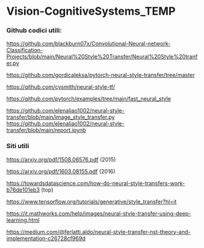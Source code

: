 # Vision-CognitiveSystems_TEMP

### Github codici utili:
https://github.com/blackburn07x/Convolutional-Neural-network-Classification-Projects/blob/main/Neural%20Style%20Transfer/Neural%20Style%20tranfer.py

https://github.com/gordicaleksa/pytorch-neural-style-transfer/tree/master

https://github.com/cysmith/neural-style-tf/

https://github.com/pytorch/examples/tree/main/fast_neural_style


https://github.com/elenaliao1002/neural-style-transfer/blob/main/image_style_transfer.py
https://github.com/elenaliao1002/neural-style-transfer/blob/main/report.ipynb

### Siti utili 
https://arxiv.org/pdf/1508.06576.pdf (2015)

https://arxiv.org/pdf/1603.08155.pdf (2016)

https://towardsdatascience.com/how-do-neural-style-transfers-work-b76de101eb3 (top)

https://www.tensorflow.org/tutorials/generative/style_transfer?hl=it

https://it.mathworks.com/help/images/neural-style-transfer-using-deep-learning.html


https://medium.com/@ferlatti.aldo/neural-style-transfer-nst-theory-and-implementation-c26728cf969d
